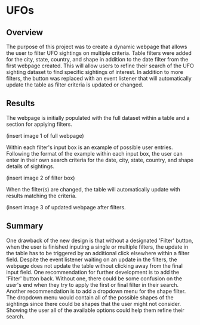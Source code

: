 # UFOs


## Overview 

The purpose of this project was to create a dynamic webpage that allows the user to filter UFO sightings on multiple criteria. Table filters were added for the city, state, country, and shape in addition to the date filter from the first webpage created. This will allow users to refine their search of the UFO sighting dataset to find specific sightings of interest. In addition to more filters, the button was replaced with an event listener that will automatically update the table as filter criteria is updated or changed.


## Results 

The webpage is initially populated with the full dataset within a table and a section for applying filters. 

(insert image 1 of full webpage)

Within each filter's input box is an example of possible user entries. Following the format of the example within each input box, the user can enter in their own search criteria for the date, city, state, country, and shape details of sightings. 

(insert image 2 of filter box)

When the filter(s) are changed, the table will automatically update with results matching the criteria. 

(insert image 3 of updated webpage after filters.


## Summary

One drawback of the new design is that without a designated 'Filter' button, when the user is finished inputing a single or multiple filters, the update in the table has to be triggered by an additional click elsewhere within a filter field. Despite the event listener waiting on an update in the filters, the webpage does not update the table without clicking away from the final input field. 
One recommendation for further development is to add the 'Filter' button back. Without one, there could be some confusion on the user's end when they try to apply the first or final filter in their search. Another recommendation is to add a dropdown menu for the shape filter. The dropdown menu would contain all of the possible shapes of the sightings since there could be shapes that the user might not consider. Showing the user all of the available options could help them refine their search.
